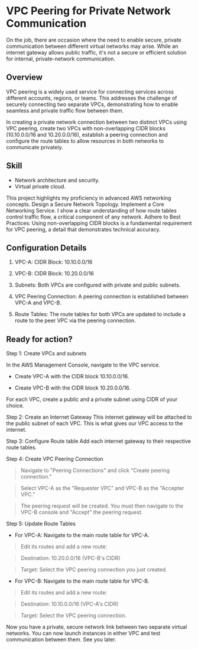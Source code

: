 # VPC Peering for Private Network Communication


On the job, there are occasion where the need to enable secure, private communication between different virtual networks may arise. While an internet gateway allows public traffic, it's not a secure or efficient solution for internal, private-network communication. 

## Overview
VPC peering is a widely used service for connecting services across different accounts, regions, or teams. This addresses the challenge of securely connecting two separate VPCs, demonstrating how to enable seamless and private traffic flow between them.

In creating a private network connection between two distinct VPCs using VPC peering, create two VPCs with non-overlapping CIDR blocks (10.10.0.0/16 and 10.20.0.0/16), establish a peering connection and configure the route tables to allow resources in both networks to communicate privately.  

## Skill 
* Network architecture and security.
* Virtual private cloud. 


This project highlights my proficiency in advanced AWS networking concepts. Design a Secure Network Topology. Implement a Core Networking Service. I show a clear understanding of how route tables control traffic flow, a critical component of any network. Adhere to Best Practices: Using non-overlapping CIDR blocks is a fundamental requirement for VPC peering, a detail that demonstrates technical accuracy.

## Configuration Details
1. VPC-A: CIDR Block: 10.10.0.0/16

2. VPC-B: CIDR Block: 10.20.0.0/16

3. Subnets: Both VPCs are configured with private and public subnets.

4. VPC Peering Connection: A peering connection is established between VPC-A and VPC-B.

5. Route Tables: The route tables for both VPCs are updated to include a route to the peer VPC via the peering connection.

## Ready for action?

Step 1: Create VPCs and subnets

In the AWS Management Console, navigate to the VPC service.

* Create VPC-A with the CIDR block 10.10.0.0/16.

* Create VPC-B with the CIDR block 10.20.0.0/16.

For each VPC, create a public and a private subnet using CIDR of your choice.

Step 2: Create an Internet Gateway
This internet gateway will be attached to the public subnet of each VPC. This is what gives our VPC access to the internet.

Step 3: Configure Route table
Add each internet gateway to their respective route tables.

Step 4: Create VPC Peering Connection

> Navigate to "Peering Connections" and click "Create peering connection."

> Select VPC-A as the "Requester VPC" and VPC-B as the "Accepter VPC."

> The peering request will be created. You must then navigate to the VPC-B console and "Accept" the peering request.

Step 5: Update Route Tables

* For VPC-A: Navigate to the main route table for VPC-A.

> Edit its routes and add a new route:

> Destination: 10.20.0.0/16 (VPC-B's CIDR)

> Target: Select the VPC peering connection you just created.

* For VPC-B: Navigate to the main route table for VPC-B.

> Edit its routes and add a new route:

> Destination: 10.10.0.0/16 (VPC-A's CIDR)

> Target: Select the VPC peering connection.

Now you have a private, secure network link between two separate virtual networks. You can now launch instances in either VPC and test communication between them. See you later.






